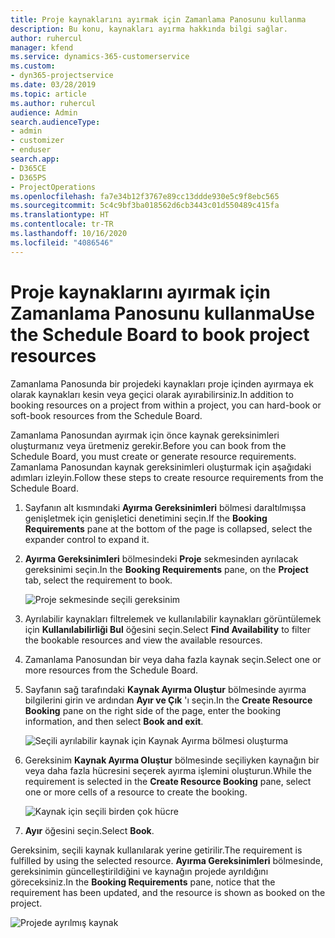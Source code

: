 ```yaml
---
title: Proje kaynaklarını ayırmak için Zamanlama Panosunu kullanma
description: Bu konu, kaynakları ayırma hakkında bilgi sağlar.
author: ruhercul
manager: kfend
ms.service: dynamics-365-customerservice
ms.custom:
- dyn365-projectservice
ms.date: 03/28/2019
ms.topic: article
ms.author: ruhercul
audience: Admin
search.audienceType:
- admin
- customizer
- enduser
search.app:
- D365CE
- D365PS
- ProjectOperations
ms.openlocfilehash: fa7e34b12f3767e89cc13ddde930e5c9f8ebc565
ms.sourcegitcommit: 5c4c9bf3ba018562d6cb3443c01d550489c415fa
ms.translationtype: HT
ms.contentlocale: tr-TR
ms.lasthandoff: 10/16/2020
ms.locfileid: "4086546"
---
```

# <a name="use-the-schedule-board-to-book-project-resources"></a><span data-ttu-id="eb6d4-103">Proje kaynaklarını ayırmak için Zamanlama Panosunu kullanma</span><span class="sxs-lookup"><span data-stu-id="eb6d4-103">Use the Schedule Board to book project resources</span></span>

<span data-ttu-id="eb6d4-104">Zamanlama Panosunda bir projedeki kaynakları proje içinden ayırmaya ek olarak kaynakları kesin veya geçici olarak ayırabilirsiniz.</span><span class="sxs-lookup"><span data-stu-id="eb6d4-104">In addition to booking resources on a project from within a project, you can hard-book or soft-book resources from the Schedule Board.</span></span>

<span data-ttu-id="eb6d4-105">Zamanlama Panosundan ayırmak için önce kaynak gereksinimleri oluşturmanız veya üretmeniz gerekir.</span><span class="sxs-lookup"><span data-stu-id="eb6d4-105">Before you can book from the Schedule Board, you must create or generate resource requirements.</span></span> <span data-ttu-id="eb6d4-106">Zamanlama Panosundan kaynak gereksinimleri oluşturmak için aşağıdaki adımları izleyin.</span><span class="sxs-lookup"><span data-stu-id="eb6d4-106">Follow these steps to create resource requirements from the Schedule Board.</span></span>

1. <span data-ttu-id="eb6d4-107">Sayfanın alt kısmındaki **Ayırma Gereksinimleri** bölmesi daraltılmışsa genişletmek için genişletici denetimini seçin.</span><span class="sxs-lookup"><span data-stu-id="eb6d4-107">If the **Booking Requirements** pane at the bottom of the page is collapsed, select the expander control to expand it.</span></span>
2. <span data-ttu-id="eb6d4-108">**Ayırma Gereksinimleri** bölmesindeki **Proje** sekmesinden ayrılacak gereksinimi seçin.</span><span class="sxs-lookup"><span data-stu-id="eb6d4-108">In the **Booking Requirements** pane, on the **Project** tab, select the requirement to book.</span></span>

    ![Proje sekmesinde seçili gereksinim](media/Resource-Management-image73.png)

3. <span data-ttu-id="eb6d4-110">Ayrılabilir kaynakları filtrelemek ve kullanılabilir kaynakları görüntülemek için **Kullanılabilirliği Bul** öğesini seçin.</span><span class="sxs-lookup"><span data-stu-id="eb6d4-110">Select **Find Availability** to filter the bookable resources and view the available resources.</span></span> 
4. <span data-ttu-id="eb6d4-111">Zamanlama Panosundan bir veya daha fazla kaynak seçin.</span><span class="sxs-lookup"><span data-stu-id="eb6d4-111">Select one or more resources from the Schedule Board.</span></span> 
5. <span data-ttu-id="eb6d4-112">Sayfanın sağ tarafındaki **Kaynak Ayırma Oluştur** bölmesinde ayırma bilgilerini girin ve ardından **Ayır ve Çık** 'ı seçin.</span><span class="sxs-lookup"><span data-stu-id="eb6d4-112">In the **Create Resource Booking** pane on the right side of the page, enter the booking information, and then select **Book and exit**.</span></span>

    ![Seçili ayrılabilir kaynak için Kaynak Ayırma bölmesi oluşturma](media/Resource-Management-image74.png)

6. <span data-ttu-id="eb6d4-114">Gereksinim **Kaynak Ayırma Oluştur** bölmesinde seçiliyken kaynağın bir veya daha fazla hücresini seçerek ayırma işlemini oluşturun.</span><span class="sxs-lookup"><span data-stu-id="eb6d4-114">While the requirement is selected in the **Create Resource Booking** pane, select one or more cells of a resource to create the booking.</span></span>

    ![Kaynak için seçili birden çok hücre](media/Resource-Management-image75.png)

7. <span data-ttu-id="eb6d4-116">**Ayır** öğesini seçin.</span><span class="sxs-lookup"><span data-stu-id="eb6d4-116">Select **Book**.</span></span>

<span data-ttu-id="eb6d4-117">Gereksinim, seçili kaynak kullanılarak yerine getirilir.</span><span class="sxs-lookup"><span data-stu-id="eb6d4-117">The requirement is fulfilled by using the selected resource.</span></span> <span data-ttu-id="eb6d4-118">**Ayırma Gereksinimleri** bölmesinde, gereksinimin güncelleştirildiğini ve kaynağın projede ayrıldığını göreceksiniz.</span><span class="sxs-lookup"><span data-stu-id="eb6d4-118">In the **Booking Requirements** pane, notice that the requirement has been updated, and the resource is shown as booked on the project.</span></span>

![Projede ayrılmış kaynak](media/Resource-Management-image76.png)
